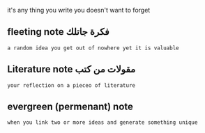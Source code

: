 it's any thing you write you doesn't want to forget
## fleeting note فكرة جاتلك
	a random idea you get out of nowhere yet it is valuable

## Literature note مقولات من كتب
	your reflection on a pieceo of literature
## evergreen (permenant) note
	when you link two or more ideas and generate something unique